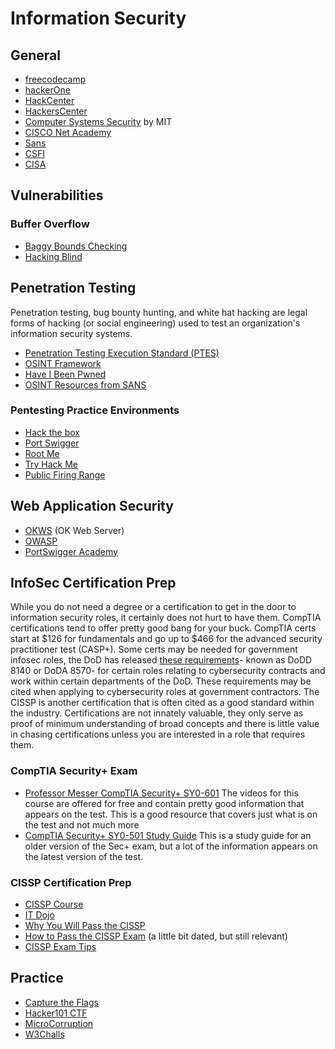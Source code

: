 # Information Security

## General
* [freecodecamp](https://www.freecodecamp.org/learn/information-security/)
* [hackerOne](https://www.hackerone.com/)
* [HackCenter](https://hacktivity.com/index.php/hackcenter/)
* [HackersCenter](http://www.hackerscenter.com/)
* [Computer Systems Security](https://www.youtube.com/playlist?list=PLUl4u3cNGP62K2DjQLRxDNRi0z2IRWnNh) by MIT
* [CISCO Net Academy](https://www.netacad.com/courses/cybersecurity)
* [Sans](https://www.sans.org/)
* [CSFI](https://www.csfi.us/)
* [CISA](https://www.cisa.gov/)
## Vulnerabilities
### Buffer Overflow
* [Baggy Bounds Checking](https://www.microsoft.com/en-us/research/wp-content/uploads/2016/02/baggy-USENIX2009.pdf)
* [Hacking Blind](http://crypto.stanford.edu/~dabo/pubs/abstracts/brop.html)
## Penetration Testing
Penetration testing, bug bounty hunting, and white hat hacking are legal forms of hacking (or social engineering) used to test an organization's information security systems.
* [Penetration Testing Execution Standard (PTES)](http://www.pentest-standard.org/index.php/Main_Page)
* [OSINT Framework](https://osintframework.com/)
* [Have I Been Pwned](https://haveibeenpwned.com/) 
* [OSINT Resources from SANS](https://www.sans.org/blog/list-of-resource-links-from-open-source-intelligence-summit-2021/)
### Pentesting Practice Environments
* [Hack the box](https://www.hackthebox.eu/)
* [Port Swigger](https://portswigger.net/)
* [Root Me](https://www.root-me.org/?lang=en)
* [Try Hack Me](https://tryhackme.com/)
* [Public Firing Range](https://public-firing-range.appspot.com/)
## Web Application Security
* [OKWS](https://pdos.csail.mit.edu/papers/okws-usenix04.pdf) (OK Web Server)
* [OWASP](https://owasp.org/)
* [PortSwigger Academy](https://portswigger.net/web-security)
## InfoSec Certification Prep
While you do not need a degree or a certification to get in the door to information security roles, it certainly does not hurt to have them.  CompTIA certifications tend to offer pretty good bang for your buck.  CompTIA certs start at $126 for fundamentals and go up to $466 for the advanced security practitioner test (CASP+).  Some certs may be needed for government infosec roles, the DoD has released [these requirements](https://public.cyber.mil/cw/cwmp/dod-approved-8570-baseline-certifications/)- known as DoDD 8140 or DoDA 8570- for certain roles relating to cybersecurity contracts and work within certain departments of the DoD.  These requirements may be cited when applying to cybersecurity roles at government contractors.  The CISSP is another certification that is often cited as a good standard within the industry.  Certifications are not innately valuable, they only serve as proof of minimum understanding of broad concepts and there is little value in chasing certifications unless you are interested in a role that requires them.
### CompTIA Security+ Exam
* [Professor Messer CompTIA Security+ SY0-601](https://www.professormesser.com/security-plus/sy0-601/sy0-601-video/sy0-601-comptia-security-plus-course/) The videos for this course are offered for free and contain pretty good information that appears on the test.  This is a good resource that covers just what is on the test and not much more
* [CompTIA Security+ SY0-501 Study Guide](https://drive.google.com/file/d/1XqZeBOM6JeR83Nce-k9aUkAZQV2denWs/view) This is a study guide for an older version of the Sec+ exam, but a lot of the information appears on the latest version of the test.
### CISSP Certification Prep
* [CISSP Course](https://www.youtube.com/playlist?list=PLTU5Z3BsEq4CBM_9b9diThR5bCo3YYo7c)
* [IT Dojo](https://www.youtube.com/channel/UCwUkAunxT1BNbmKVOSEoqYA)
* [Why You Will Pass the CISSP](https://www.youtube.com/watch?v=-99b1YUFx0A)
* [How to Pass the CISSP Exam](https://www.youtube.com/watch?v=FHuzohDiD50) (a little bit dated, but still relevant)
* [CISSP Exam Tips](https://www.youtube.com/watch?v=eLYbFtS7G9E)
## Practice
* [Capture the Flags](https://ctftime.org/event/list/upcoming)
* [Hacker101 CTF](https://ctf.hacker101.com/)
* [MicroCorruption](https://microcorruption.com/login)
* [W3Challs](https://w3challs.com/)